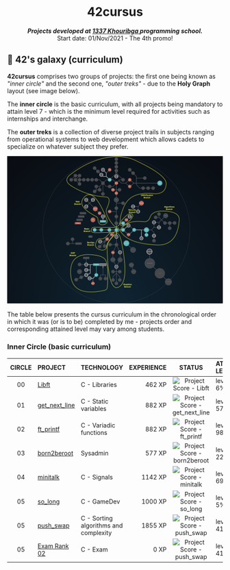 <h1 align="center">
	42cursus
</h1>

<p align="center">
	<b><i>Projects developed at <a href="https://www.133.ma/">1337 Khouribga </a> programming school.</i></b><br>
	Start date: 01/Nov/2021 - The 4th promo!
</p>

## 🌌 42's galaxy (curriculum)

**42cursus** comprises two groups of projects: the first one being known as _"inner circle"_ and the second one, _"outer treks"_ - due to the **Holy Graph** layout (see image below).

The **inner circle** is the basic curriculum, with all projects being mandatory to attain level 7 - which is the minimum level required for activities such as internships and interchange.

The **outer treks** is a collection of diverse project trails in subjects ranging from operational systems to web development which allows cadets to specialize on whatever subject they prefer.

![42's galaxy](https://github.com/achrafelkhnissi/1337/blob/master/Piscine-2021/imgs/holly_graph.png)

The table below presents the cursus curriculum in the chronological order in which it was (or is to be) completed by me - projects order and corresponding attained level may vary among students.

### Inner Circle (basic curriculum)

|CIRCLE	|PROJECT							|TECHNOLOGY				|EXPERIENCE		|STATUS						|ATTAINED LEVEL	|
|:-:	|:--								|:--					|--:			|:-:						|:--			|
|00		|[Libft](https://github.com/achrafelkhnissi/1337/tree/master/42curses/libft)| C	- Libraries					|462 XP			|![Project Score - Libft](https://badge42.herokuapp.com/api/project/ael-khni/Libft)	|level 1 - 6%	|
|01		|[get_next_line](https://github.com/achrafelkhnissi/1337/tree/master/42curses/get_next_line)| C	- Static variables					|882 XP			|![Project Score - get_next_line](https://badge42.herokuapp.com/api/project/ael-khni/get_next_line)	|level 1 - 57%	|
|02		|[ft_printf](https://github.com/achrafelkhnissi/1337/tree/master/42curses/ft_printf)| C	- Variadic functions					|882 XP			|![Project Score - ft_printf](https://badge42.herokuapp.com/api/project/ael-khni/ft_printf)	|level 1 - 98%	|
|03		|[born2beroot](https://github.com/achrafelkhnissi/1337/tree/master/42curses/Born2beRoot)			|Sysadmin				|577 XP			|![Project Score - born2beroot](https://badge42.herokuapp.com/api/project/ael-khni/Born2beroot)	|level 2 - 22%	|
|04		|[minitalk](https://github.com/achrafelkhnissi/1337/tree/master/42curses/minitalk)			| C - Signals				|1142  XP			|![Project Score - minitalk](https://badge42.herokuapp.com/api/project/ael-khni/minitalk)	|level 2 - 69%	|
|05		|[so_long](https://github.com/achrafelkhnissi/1337/tree/master/42curses/so_long)			| C - GameDev				|1000  XP			|![Project Score - so_long](https://badge42.herokuapp.com/api/project/ael-khni/so_long)	|level  3 - 5%	|
|05		|[push_swap](https://github.com/achrafelkhnissi/1337/tree/master/42curses/push_swap)			| C - Sorting algorithms and complexity				|1855  XP			|![Project Score - push_swap](https://badge42.herokuapp.com/api/project/ael-khni/push_swap)	|level   3 - 41%	|
|05		|[Exam Rank 02](https://github.com/achrafelkhnissi/1337/tree/master/42curses/exam-rank-02)			| C - Exam			|0  XP			|![Project Score - push_swap](https://camo.githubusercontent.com/d922a28f0644a83f0e8335e163a4a764ffca5526f8874e5bb5fd91f49a8ede88/68747470733a2f2f626164676534322e6865726f6b756170702e636f6d2f6170692f70726f6a6563742f61656c2d6b686e692f66745f7072696e7466)	|level   3 - 41%	|
